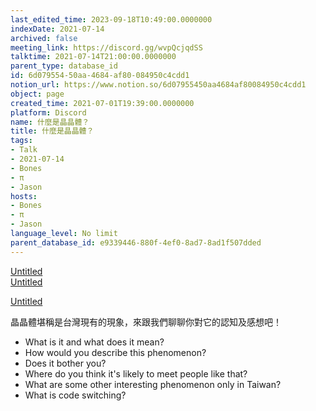 ```yaml
---
last_edited_time: 2023-09-18T10:49:00.0000000
indexDate: 2021-07-14
archived: false
meeting_link: https://discord.gg/wvpQcjqdSS
talktime: 2021-07-14T21:00:00.0000000
parent_type: database_id
id: 6d079554-50aa-4684-af80-084950c4cdd1
notion_url: https://www.notion.so/6d07955450aa4684af80084950c4cdd1
object: page
created_time: 2021-07-01T19:39:00.0000000
platform: Discord
name: 什麼是晶晶體？
title: 什麼是晶晶體？
tags:
- Talk
- 2021-07-14
- Bones
- π
- Jason
hosts:
- Bones
- π
- Jason
language_level: No limit
parent_database_id: e9339446-880f-4ef0-8ad7-8ad1f507dded
---
```



[Untitled](https://www.notion.so/60226399bd024bf4bf588586f8013a21)   
[Untitled](https://www.notion.so/cb083fc4f0b7459aa5afe1900ef25a1f)   

[Untitled](https://www.notion.so/482e61b02b9c4456b2b4fe86bb7544c6)   




晶晶體堪稱是台灣現有的現象，來跟我們聊聊你對它的認知及感想吧！

   - What is it and what does it mean?
   - How would you describe this phenomenon?
   - Does it bother you?
   - Where do you think it's likely to meet people like that?
   - What are some other interesting phenomenon only in Taiwan?
   - What is code switching?



